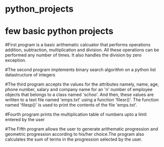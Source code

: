 # python_projects
# few basic python projects

#First program is a basic arithematic calcuator that performs operations addition, subtraction, multiplication and division. All these operations can be performed any number of times. It also handles the division by zero exception.

#The second program implements binary search algorithm on a python list datastructure of integers

#The third program accepts the values for the attributes namely, name, age, phone number, salary and company name for an 'n' number of employee objects that belongs to a class named 'schoo'. And then, these values are written to a text file named 'emps.txt' using a function 'filesr()'. The function named 'filesp()' is used to print the contents of the file 'emps.txt'.

#Fourth program prints the multiplication table of numbers upto a limit entered by the user

#The Fifth program allows the user to generate arithematic progression and geometric progression according to his/her choice.The program also calculates the sum of terms in the progression selected by the user.
